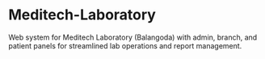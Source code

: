 # Meditech-Laboratory
Web system for Meditech Laboratory (Balangoda) with admin, branch, and patient panels for streamlined lab operations and report management.
